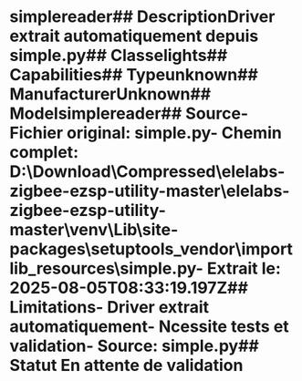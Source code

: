 # simplereader##  DescriptionDriver extrait automatiquement depuis simple.py##  Classelights##  Capabilities##  Typeunknown##  ManufacturerUnknown##  Modelsimplereader##  Source- **Fichier original**: simple.py- **Chemin complet**: D:\Download\Compressed\elelabs-zigbee-ezsp-utility-master\elelabs-zigbee-ezsp-utility-master\venv\Lib\site-packages\setuptools\_vendor\importlib_resources\simple.py- **Extrait le**: 2025-08-05T08:33:19.197Z##  Limitations- Driver extrait automatiquement- Ncessite tests et validation- Source: simple.py##  Statut En attente de validation